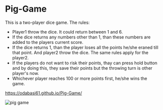 # Pig-Game

This is a two-player dice game. The rules:
- Player1 throw the dice. It could return between 1 and 6.
- If the dice returns any numbers other than 1, than these numbers are added to the players current score.
- If the dice returns 1, than the player loses all the points he/she eraned till that point. And player2 throw the dice. The same rules apply for the player2.
- If the players do not want to risk their points, thay can press hold button and by doing this, they save their points but the throwing turn is other player's now.
- Whichever player reaches 100 or more points first, he/she wins the game.

https://odabasi61.github.io/Pig-Game/

![pig game](https://user-images.githubusercontent.com/114237174/209423581-2a5f9a03-61da-4f24-b722-04f35351c0f4.png)
